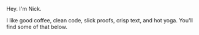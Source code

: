 Hey. I'm Nick. 

I like good coffee, clean code, slick proofs, crisp text, and hot yoga. You'll find some of that below.
